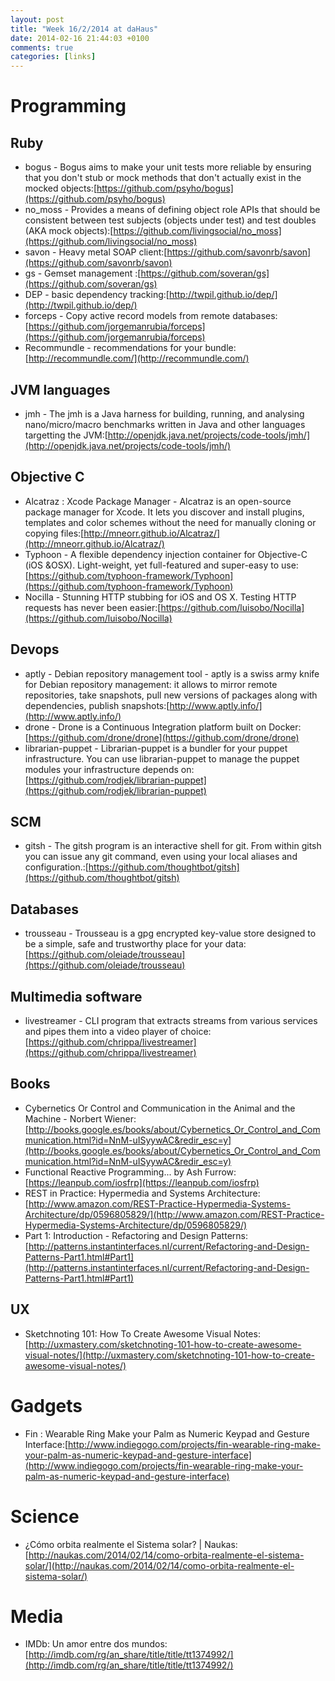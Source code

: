 ```yaml
---
layout: post
title: "Week 16/2/2014 at daHaus"
date: 2014-02-16 21:44:03 +0100
comments: true
categories: [links]
---
```


Programming
===========

Ruby
----
- bogus - Bogus aims to make your unit tests more reliable by ensuring that you don't stub or mock methods that don't actually exist in the mocked objects:[https://github.com/psyho/bogus](https://github.com/psyho/bogus)
- no_moss - Provides a means of defining object role APIs that should be consistent between test subjects (objects under test) and test doubles (AKA mock objects):[https://github.com/livingsocial/no_moss](https://github.com/livingsocial/no_moss)
- savon - Heavy metal SOAP client:[https://github.com/savonrb/savon](https://github.com/savonrb/savon)
- gs - Gemset management :[https://github.com/soveran/gs](https://github.com/soveran/gs)
- DEP - basic dependency tracking:[http://twpil.github.io/dep/](http://twpil.github.io/dep/)
- forceps - Copy active record models from remote databases:[https://github.com/jorgemanrubia/forceps](https://github.com/jorgemanrubia/forceps)
- Recommundle - recommendations for your bundle:[http://recommundle.com/](http://recommundle.com/)

JVM languages
-------------
- jmh - The jmh is a Java harness for building, running, and analysing nano/micro/macro benchmarks written in Java and other languages targetting the JVM:[http://openjdk.java.net/projects/code-tools/jmh/](http://openjdk.java.net/projects/code-tools/jmh/)

Objective C
-----------
- Alcatraz : Xcode Package Manager - Alcatraz is an open-source package manager for Xcode. It lets you discover and install plugins, templates and color schemes without the need for manually cloning or copying files:[http://mneorr.github.io/Alcatraz/](http://mneorr.github.io/Alcatraz/)
- Typhoon - A flexible dependency injection container for Objective-C (iOS &OSX). Light-weight, yet full-featured and super-easy to use:[https://github.com/typhoon-framework/Typhoon](https://github.com/typhoon-framework/Typhoon)
- Nocilla - Stunning HTTP stubbing for iOS and OS X. Testing HTTP requests has never been easier:[https://github.com/luisobo/Nocilla](https://github.com/luisobo/Nocilla)

Devops
------
- aptly - Debian repository management tool - aptly is a swiss army knife for Debian repository management: it allows to mirror remote repositories, take snapshots, pull new versions of packages along with dependencies, publish snapshots:[http://www.aptly.info/](http://www.aptly.info/)
- drone - Drone is a Continuous Integration platform built on Docker:[https://github.com/drone/drone](https://github.com/drone/drone)
- librarian-puppet - Librarian-puppet is a bundler for your puppet infrastructure. You can use librarian-puppet to manage the puppet modules your infrastructure depends on:[https://github.com/rodjek/librarian-puppet](https://github.com/rodjek/librarian-puppet)

SCM
---
- gitsh - The gitsh program is an interactive shell for git. From within gitsh you can issue any git command, even using your local aliases and configuration.:[https://github.com/thoughtbot/gitsh](https://github.com/thoughtbot/gitsh)

Databases
---------
- trousseau - Trousseau is a gpg encrypted key-value store designed to be a simple, safe and trustworthy place for your data:[https://github.com/oleiade/trousseau](https://github.com/oleiade/trousseau)

Multimedia software
-------------------
- livestreamer - CLI program that extracts streams from various services and pipes them into a video player of choice:[https://github.com/chrippa/livestreamer](https://github.com/chrippa/livestreamer)

Books
-----
- Cybernetics Or Control and Communication in the Animal and the Machine - Norbert Wiener:[http://books.google.es/books/about/Cybernetics_Or_Control_and_Communication.html?id=NnM-uISyywAC&redir_esc=y](http://books.google.es/books/about/Cybernetics_Or_Control_and_Communication.html?id=NnM-uISyywAC&redir_esc=y)
- Functional Reactive Programming... by Ash Furrow:[https://leanpub.com/iosfrp](https://leanpub.com/iosfrp)
- REST in Practice: Hypermedia and Systems Architecture:[http://www.amazon.com/REST-Practice-Hypermedia-Systems-Architecture/dp/0596805829/](http://www.amazon.com/REST-Practice-Hypermedia-Systems-Architecture/dp/0596805829/)
- Part 1: Introduction - Refactoring and Design Patterns:[http://patterns.instantinterfaces.nl/current/Refactoring-and-Design-Patterns-Part1.html#Part1](http://patterns.instantinterfaces.nl/current/Refactoring-and-Design-Patterns-Part1.html#Part1)

UX
--
- Sketchnoting 101: How To Create Awesome Visual Notes:[http://uxmastery.com/sketchnoting-101-how-to-create-awesome-visual-notes/](http://uxmastery.com/sketchnoting-101-how-to-create-awesome-visual-notes/)

Gadgets
=======
- Fin : Wearable Ring Make your Palm as Numeric Keypad and Gesture Interface:[http://www.indiegogo.com/projects/fin-wearable-ring-make-your-palm-as-numeric-keypad-and-gesture-interface](http://www.indiegogo.com/projects/fin-wearable-ring-make-your-palm-as-numeric-keypad-and-gesture-interface)

Science
=======
- ¿Cómo orbita realmente el Sistema solar? | Naukas:[http://naukas.com/2014/02/14/como-orbita-realmente-el-sistema-solar/](http://naukas.com/2014/02/14/como-orbita-realmente-el-sistema-solar/)

Media
=====
- IMDb: Un amor entre dos mundos:[http://imdb.com/rg/an_share/title/title/tt1374992/](http://imdb.com/rg/an_share/title/title/tt1374992/)
